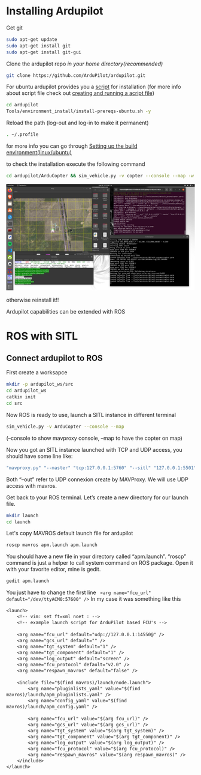 # Installing Ardupilot

Get git
```bash
sudo apt-get update
sudo apt-get install git
sudo apt-get install git-gui
```
Clone the ardupilot repo _in your home directory(recommended)_
```bash
git clone https://github.com/ArduPilot/ardupilot.git
```
For ubuntu ardupilot provides you a [script](https://github.com/ArduPilot/ardupilot/blob/master/Tools/environment_install/install-prereqs-ubuntu.sh) for installation (for more info about script file check out [creating and running a acript file](https://www.theserverside.com/blog/Coffee-Talk-Java-News-Stories-and-Opinions/run-Unix-shell-script-Linux-Ubuntu-command-chmod-777-permission-steps))
```bash
cd ardupilot
Tools/environment_install/install-prereqs-ubuntu.sh -y
```
Reload the path (log-out and log-in to make it permanent)
```bash
. ~/.profile
```
for more info you can go through [Setting up the build environment(linux/ubuntu)](https://ardupilot.org/dev/docs/building-setup-linux.html#)

to check the installation execute the following command
```bash
cd ardupilot/ArduCopter && sim_vehicle.py -v copter --console --map -w
```
![](https://github.com/Bhaveshmeghwal21/GIFs/blob/main/gif_summer_camp/Screenshot%20from%202024-05-28%2017-21-41.png)

otherwise 
reinstall it!!

Ardupilot capabilities can be extended with ROS

# ROS with SITL
## Connect ardupilot to ROS 
First create a worksapce 
```bash
mkdir -p ardupilot_ws/src
cd ardupilot_ws
catkin init
cd src
```
Now ROS is ready to use, launch a SITL instance in different terminal 
```bash
sim_vehicle.py -v ArduCopter --console --map
```
(–console to show mavproxy console, –map to have the copter on map)

Now you got an SITL instance launched with TCP and UDP access, you should have some line like:
```bash
"mavproxy.py" "--master" "tcp:127.0.0.1:5760" "--sitl" "127.0.0.1:5501" "--out" "127.0.0.1:14550" "--out" "127.0.0.1:14551" "--map" "--console"
```
Both “–out” refer to UDP connexion create by MAVProxy. We will use UDP access with mavros.

Get back to your ROS terminal. Let’s create a new directory for our launch file.
```bash
mkdir launch
cd launch
```
Let's copy MAVROS default launch file for ardupilot
```bash
roscp mavros apm.launch apm.launch
```

You should have a new file in your directory called “apm.launch”. “roscp” command is just a helper to call system command on ROS package. Open it with your favorite editor, mine is gedit.
```bash
gedit apm.launch
```
You just have to change the first line ``` <arg name="fcu_url" default="/dev/ttyACM0:57600" />```
In my case it was something like this
```launch
<launch>
	<!-- vim: set ft=xml noet : -->
	<!-- example launch script for ArduPilot based FCU's -->

	<arg name="fcu_url" default="udp://127.0.0.1:14550@" />
	<arg name="gcs_url" default="" />
	<arg name="tgt_system" default="1" />
	<arg name="tgt_component" default="1" />
	<arg name="log_output" default="screen" />
	<arg name="fcu_protocol" default="v2.0" />
	<arg name="respawn_mavros" default="false" />

	<include file="$(find mavros)/launch/node.launch">
		<arg name="pluginlists_yaml" value="$(find mavros)/launch/apm_pluginlists.yaml" />
		<arg name="config_yaml" value="$(find mavros)/launch/apm_config.yaml" />

		<arg name="fcu_url" value="$(arg fcu_url)" />
		<arg name="gcs_url" value="$(arg gcs_url)" />
		<arg name="tgt_system" value="$(arg tgt_system)" />
		<arg name="tgt_component" value="$(arg tgt_component)" />
		<arg name="log_output" value="$(arg log_output)" />
		<arg name="fcu_protocol" value="$(arg fcu_protocol)" />
		<arg name="respawn_mavros" value="$(arg respawn_mavros)" />
	</include>
</launch>
```

